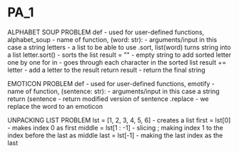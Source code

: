 # PA_1
ALPHABET SOUP PROBLEM
def - used for user-defined functions, alphabet_soup - name of function, (word: str): - arguments/input in this case a string
letters - a list to be able to use .sort, list(word) turns string into a list 
letter.sort() - sorts the list
result = "" - empty string to add sorted letter one by one
for in - goes through each character in the sorted list
result += letter - add a letter to the result 
return result - return the final string

EMOTICON PROBLEM
def - used for user-defined functions, emotify - name of function, (sentence: str): - arguments/input in this case a string
return (sentence - return modified version of sentence
.replace - we replace the word to an emoticon

UNPACKING LIST PROBLEM
lst = [1, 2, 3, 4, 5, 6] - creates a list
first = lst[0] - makes index 0 as first 
middle = lst[1 : -1] - slicing ; making index 1 to the index before the last as middle
last = lst[-1] - making the last index as the last
